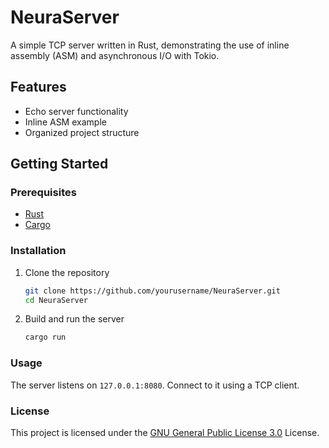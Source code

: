 # NeuraServer

A simple TCP server written in Rust, demonstrating the use of inline assembly (ASM) and asynchronous I/O with Tokio.

## Features

- Echo server functionality
- Inline ASM example
- Organized project structure

## Getting Started

### Prerequisites

- [Rust](https://www.rust-lang.org/tools/install)
- [Cargo](https://doc.rust-lang.org/cargo/getting-started/installation.html)

### Installation

1. Clone the repository
    ```bash
    git clone https://github.com/yourusername/NeuraServer.git
    cd NeuraServer
    ```

2. Build and run the server
    ```bash
    cargo run
    ```

### Usage

The server listens on `127.0.0.1:8080`. Connect to it using a TCP client.

### License

This project is licensed under the [GNU General Public License 3.0](https://www.gnu.org/licenses/gpl-3.0.en.html) License.

